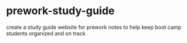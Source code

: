 # prework-study-guide
create a study guide website for prework notes to help keep boot camp students organized and on track
